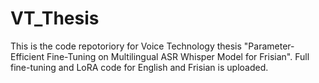 # VT_Thesis
This is the code repotoriory for Voice Technology thesis "Parameter-Efficient Fine-Tuning
on Multilingual ASR Whisper Model for Frisian".
Full fine-tuning and LoRA code for English and Frisian is uploaded. 

